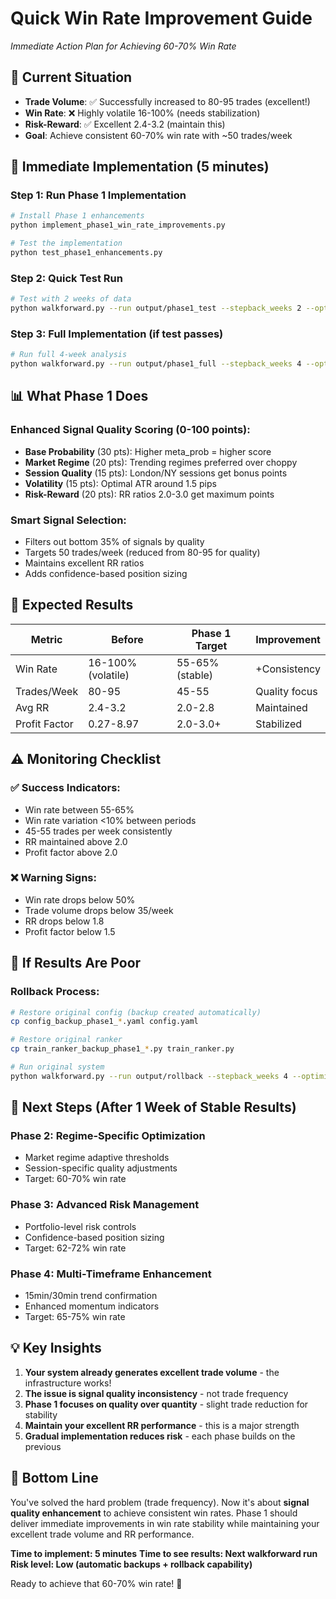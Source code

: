 # Quick Win Rate Improvement Guide
*Immediate Action Plan for Achieving 60-70% Win Rate*

## 🎯 Current Situation
- **Trade Volume**: ✅ Successfully increased to 80-95 trades (excellent!)
- **Win Rate**: ❌ Highly volatile 16-100% (needs stabilization)
- **Risk-Reward**: ✅ Excellent 2.4-3.2 (maintain this)
- **Goal**: Achieve consistent 60-70% win rate with ~50 trades/week

## 🚀 Immediate Implementation (5 minutes)

### Step 1: Run Phase 1 Implementation
```bash
# Install Phase 1 enhancements
python implement_phase1_win_rate_improvements.py

# Test the implementation
python test_phase1_enhancements.py
```

### Step 2: Quick Test Run
```bash
# Test with 2 weeks of data
python walkforward.py --run output/phase1_test --stepback_weeks 2 --optimize --grid fast
```

### Step 3: Full Implementation (if test passes)
```bash
# Run full 4-week analysis
python walkforward.py --run output/phase1_full --stepback_weeks 4 --optimize --grid fast
```

## 📊 What Phase 1 Does

### Enhanced Signal Quality Scoring (0-100 points):
- **Base Probability** (30 pts): Higher meta_prob = higher score
- **Market Regime** (20 pts): Trending regimes preferred over choppy
- **Session Quality** (15 pts): London/NY sessions get bonus points
- **Volatility** (15 pts): Optimal ATR around 1.5 pips
- **Risk-Reward** (20 pts): RR ratios 2.0-3.0 get maximum points

### Smart Signal Selection:
- Filters out bottom 35% of signals by quality
- Targets 50 trades/week (reduced from 80-95 for quality)
- Maintains excellent RR ratios
- Adds confidence-based position sizing

## 🎯 Expected Results

| Metric | Before | Phase 1 Target | Improvement |
|--------|---------|----------------|-------------|
| Win Rate | 16-100% (volatile) | 55-65% (stable) | +Consistency |
| Trades/Week | 80-95 | 45-55 | Quality focus |
| Avg RR | 2.4-3.2 | 2.0-2.8 | Maintained |
| Profit Factor | 0.27-8.97 | 2.0-3.0+ | Stabilized |

## ⚠️ Monitoring Checklist

### ✅ Success Indicators:
- Win rate between 55-65%
- Win rate variation <10% between periods
- 45-55 trades per week consistently
- RR maintained above 2.0
- Profit factor above 2.0

### ❌ Warning Signs:
- Win rate drops below 50%
- Trade volume drops below 35/week
- RR drops below 1.8
- Profit factor below 1.5

## 🔄 If Results Are Poor

### Rollback Process:
```bash
# Restore original config (backup created automatically)
cp config_backup_phase1_*.yaml config.yaml

# Restore original ranker
cp train_ranker_backup_phase1_*.py train_ranker.py

# Run original system
python walkforward.py --run output/rollback --stepback_weeks 4 --optimize --grid fast
```

## 🚀 Next Steps (After 1 Week of Stable Results)

### Phase 2: Regime-Specific Optimization
- Market regime adaptive thresholds
- Session-specific quality adjustments
- Target: 60-70% win rate

### Phase 3: Advanced Risk Management
- Portfolio-level risk controls
- Confidence-based position sizing
- Target: 62-72% win rate

### Phase 4: Multi-Timeframe Enhancement
- 15min/30min trend confirmation
- Enhanced momentum indicators
- Target: 65-75% win rate

## 💡 Key Insights

1. **Your system already generates excellent trade volume** - the infrastructure works!
2. **The issue is signal quality inconsistency** - not trade frequency
3. **Phase 1 focuses on quality over quantity** - slight trade reduction for stability
4. **Maintain your excellent RR performance** - this is a major strength
5. **Gradual implementation reduces risk** - each phase builds on the previous

## 🎯 Bottom Line

You've solved the hard problem (trade frequency). Now it's about **signal quality enhancement** to achieve consistent win rates. Phase 1 should deliver immediate improvements in win rate stability while maintaining your excellent trade volume and RR performance.

**Time to implement: 5 minutes**
**Time to see results: Next walkforward run**
**Risk level: Low (automatic backups + rollback capability)**

Ready to achieve that 60-70% win rate! 🚀